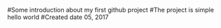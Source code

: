 #Some introduction about my first github project
#The project is simple hello world
#Created date 05, 2017
